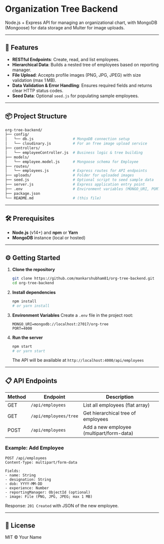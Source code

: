 # Organization Tree Backend

Node.js + Express API for managing an organizational chart, with MongoDB (Mongoose) for data storage and Multer for image uploads.

---

## 🚀 Features

* **RESTful Endpoints**: Create, read, and list employees.
* **Hierarchical Data**: Builds a nested tree of employees based on reporting manager.
* **File Upload**: Accepts profile images (PNG, JPG, JPEG) with size validation (max 1 MB).
* **Data Validation & Error Handling**: Ensures required fields and returns clear HTTP status codes.
* **Seed Data**: Optional `seed.js` for populating sample employees.

---

## 📦 Project Structure

```bash
org-tree-backend/
├── config/
│   └── db.js                  # MongoDB connection setup
│   └── cloudinary.js          # For an free image upload service 
├── controllers/
│   └── employeeController.js  # Business logic & tree building
├── models/
│   └── employee.model.js      # Mongoose schema for Employee
├── routes/
│   └── employees.js           # Express routes for API endpoints
├── uploads/                   # Folder for uploaded images
├── seed.js                    # Optional script to seed sample data
├── server.js                  # Express application entry point
├── .env                       # Environment variables (MONGO_URI, PORT)
├── package.json
└── README.md                  # (this file)
```

---

## 🛠 Prerequisites

* **Node.js** (v14+) and **npm** or **Yarn**
* **MongoDB** instance (local or hosted)

---

## ⚙️ Getting Started

1. **Clone the repository**

   ```bash
   git clone https://github.com/mankarshubham81/org-tree-backend.git
   cd org-tree-backend
   ```

2. **Install dependencies**

   ```bash
   npm install
   # or yarn install
   ```

3. **Environment Variables**
   Create a `.env` file in the project root:

   ```dotenv
   MONGO_URI=mongodb://localhost:27017/org-tree
   PORT=4000
   ```

4. **Run the server**

   ```bash
   npm start
   # or yarn start
   ```

   The API will be available at `http://localhost:4000/api/employees`


---

## 📋 API Endpoints

| Method | Endpoint              | Description                              |
| ------ | --------------------- | ---------------------------------------- |
| GET    | `/api/employees`      | List all employees (flat array)          |
| GET    | `/api/employees/tree` | Get hierarchical tree of employees       |
| POST   | `/api/employees`      | Add a new employee (multipart/form-data) |

### Example: Add Employee

```
POST /api/employees
Content-Type: multipart/form-data

Fields:
- name: String
- designation: String
- dob: YYYY-MM-DD
- experience: Number
- reportingManager: ObjectId (optional)
- image: File (PNG, JPG, JPEG; max 1 MB)
```

Response: `201 Created` with JSON of the new employee.

---

## 📄 License

MIT © Your Name
